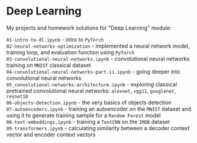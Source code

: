 # Deep Learning 

My projects and homework solutions for "Deep Learning" module:

`01-intro-to-dl.ipynb` - intro to `PyTorch`   
`02-neural-networks-optimization` - implemented a neural network model, training loop, and evaluation function using `PyTorch`    
`03-convolutional-neural-networks.ipynb` - convolutional neural networks training on `MNIST` classical dataset    
`04-convolutional-neural-networks-part-ii.ipynb` - going deeper into convolutional neural networks    
`05_convolutional-networks-architecture.ipynb` - exploring classical pretrained convolutional neural networks: `alexnet`, `vgg11`, `googlenet`, `resnet18`  
`06-objects-detection.ipynb` - the very basics of objects detection  
`07-autoencoders.ipynb` - training an autoencoder on the `MNIST` dataset and using it to generate training sample for a `Random Forest` model  
`08-text-embeddings.ipynb` - training a `TextCNN` on the `IMDB` dataset  
`09-transformers.ipynb` - calculating similarity between a decoder context vector and encoder context vectors  
